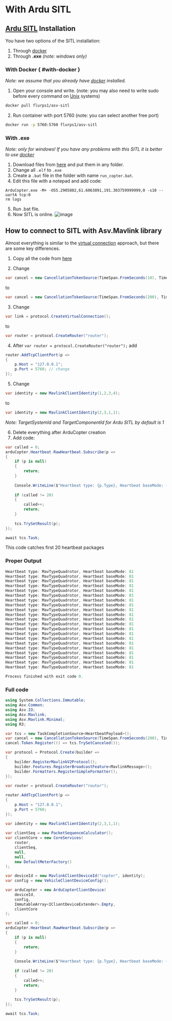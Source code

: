 # With Ardu SITL

## [Ardu SITL](https://ardupilot.org/dev/docs/sitl-simulator-software-in-the-loop.html) Installation

You have two options of the SITL installation:
1. Through [docker](https://www.docker.com)
2. Through **.exe** *(note: windows only)*

### With Docker { #with-docker }
*Note: we assume that you already have [docker](https://docs.docker.com/engine/install/) installed.*

1. Open your console and write.
   (note: you may also need to write sudo before every command on [Unix](https://en.wikipedia.org/wiki/Unix) systems)
```bash
docker pull flurps1/asv-sitl
```

2. Run container with port 5760 (note: you can select another free port)
```bash
docker run -p 5760:5760 flurps1/asv-sitl
```

### With .exe

*Note: only for windows!*
*If you have any problems with this SITL it is better to use [docker](#with-docker)*

1. Download files from [here](https://firmware.ardupilot.org/Tools/MissionPlanner/sitl/CopterStable/) and put them in any folder.
2. Change all ```.elf``` to ```.exe```
3. Create a ```.bat``` file in the folder with name ```run_copter.bat```.
4. Edit this file with a notepad and add code:
```text
ArduCopter.exe -M+ -O55.2905802,61.6063891,191.303759999999,0 -s10 --uartA tcp:0 
rm logs
```
5. Run .bat file.
6. Now SITL is online.
![image](bat-sitl-windows.jpg)

## How to connect to SITL with Asv.Mavlink library

Almost everything is similar to the [virtual connection](With-Virtual-Connection.md) approach, but there are some key differences.

1. Copy all the code from [here](With-Virtual-Connection.md#virtual-complete-code)

2. Change
```c#
var cancel = new CancellationTokenSource(TimeSpan.FromSeconds(10), TimeProvider.System);
```
to
```c#
var cancel = new CancellationTokenSource(TimeSpan.FromSeconds(200), TimeProvider.System);
```

3. Change
```c#
var link = protocol.CreateVirtualConnection();
```
to
```c#
var router = protocol.CreateRouter("router");
```

4. After ```var router = protocol.CreateRouter("router");``` add
```c#
router.AddTcpClientPort(p =>
{
    p.Host = "127.0.0.1";
    p.Port = 5760; // change 
});
```

5. Change
```c#
var identity = new MavlinkClientIdentity(1,2,3,4);
```
to
```c#
var identity = new MavlinkClientIdentity(2,3,1,1);
```
*Note: TargetSystemId and TargetComponentId for Ardu SITL by default is 1*

6. Delete everything after ArduCopter creation
7. Add code:
```c#
var called = 0;
arduCopter.Heartbeat.RawHeartbeat.Subscribe(p =>
{
    if (p is null)
    {
        return;
    }
    
    Console.WriteLine($"Heartbeat type: {p.Type}, Heartbeat baseMode: {p.BaseMode}");
    
    if (called != 20)
    {
        called++;
        return;
    }
    
    tcs.TrySetResult(p);
});

await tcs.Task;
```
This code catches first 20 heartbeat packages

### Proper Output

```c#
Heartbeat type: MavTypeQuadrotor, Heartbeat baseMode: 81
Heartbeat type: MavTypeQuadrotor, Heartbeat baseMode: 81
Heartbeat type: MavTypeQuadrotor, Heartbeat baseMode: 81
Heartbeat type: MavTypeQuadrotor, Heartbeat baseMode: 81
Heartbeat type: MavTypeQuadrotor, Heartbeat baseMode: 81
Heartbeat type: MavTypeQuadrotor, Heartbeat baseMode: 81
Heartbeat type: MavTypeQuadrotor, Heartbeat baseMode: 81
Heartbeat type: MavTypeQuadrotor, Heartbeat baseMode: 81
Heartbeat type: MavTypeQuadrotor, Heartbeat baseMode: 81
Heartbeat type: MavTypeQuadrotor, Heartbeat baseMode: 81
Heartbeat type: MavTypeQuadrotor, Heartbeat baseMode: 81
Heartbeat type: MavTypeQuadrotor, Heartbeat baseMode: 81
Heartbeat type: MavTypeQuadrotor, Heartbeat baseMode: 81
Heartbeat type: MavTypeQuadrotor, Heartbeat baseMode: 81
Heartbeat type: MavTypeQuadrotor, Heartbeat baseMode: 81
Heartbeat type: MavTypeQuadrotor, Heartbeat baseMode: 81
Heartbeat type: MavTypeQuadrotor, Heartbeat baseMode: 81
Heartbeat type: MavTypeQuadrotor, Heartbeat baseMode: 81
Heartbeat type: MavTypeQuadrotor, Heartbeat baseMode: 81
Heartbeat type: MavTypeQuadrotor, Heartbeat baseMode: 81
Heartbeat type: MavTypeQuadrotor, Heartbeat baseMode: 81

Process finished with exit code 0.
```

### Full code
```c#
using System.Collections.Immutable;
using Asv.Common;
using Asv.IO;
using Asv.Mavlink;
using Asv.Mavlink.Minimal;
using R3;

var tcs = new TaskCompletionSource<HeartbeatPayload>();
var cancel = new CancellationTokenSource(TimeSpan.FromSeconds(200), TimeProvider.System);
cancel.Token.Register(() => tcs.TrySetCanceled());

var protocol = Protocol.Create(builder =>
{
    builder.RegisterMavlinkV2Protocol();
    builder.Features.RegisterBroadcastFeature<MavlinkMessage>();
    builder.Formatters.RegisterSimpleFormatter();
});
        
var router = protocol.CreateRouter("router");

router.AddTcpClientPort(p =>
{
    p.Host = "127.0.0.1";
    p.Port = 5760;
});
        
var identity = new MavlinkClientIdentity(2,3,1,1);

var clientSeq = new PacketSequenceCalculator();
var clientCore = new CoreServices(
    router, 
    clientSeq, 
    null, 
    null, 
    new DefaultMeterFactory()
);

var deviceId = new MavlinkClientDeviceId("copter", identity);
var config = new VehicleClientDeviceConfig();

var arduCopter = new ArduCopterClientDevice(
    deviceId, 
    config, 
    ImmutableArray<IClientDeviceExtender>.Empty, 
    clientCore
);

var called = 0;
arduCopter.Heartbeat.RawHeartbeat.Subscribe(p =>
{
    if (p is null)
    {
        return;
    }
    
    Console.WriteLine($"Heartbeat type: {p.Type}, Heartbeat baseMode: {p.BaseMode}");
    
    if (called != 20)
    {
        called++;
        return;
    }
    
    tcs.TrySetResult(p);
});

await tcs.Task;
```